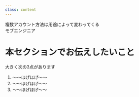 ```yaml
---
class: content
---
```


<div class="doc-header">
  <div class="doc-title">複数アカウント方法は用途によって変わってくる</div>
  <div class="doc-author">モブエンジニア</div>
</div>

# 本セクションでお伝えしたいこと

大きく次の3点があります

1. ～～ほげほげ～～
2. ～～ほげほげ～～
3. ～～ほげほげ～～